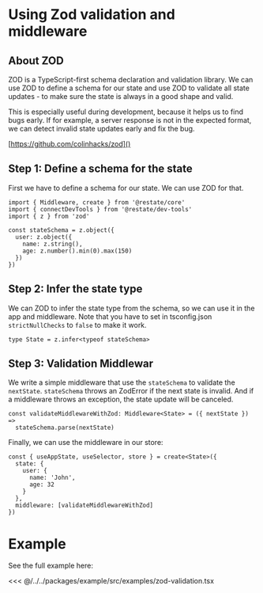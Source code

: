 # Using Zod validation and middleware

## About ZOD

ZOD is a TypeScript-first schema declaration and validation library. We can use ZOD to define a schema for our state and use ZOD to validate all state updates - to make sure the state is always in a good shape and valid.

This is especially useful during development, because it helps us to find bugs early. If for example, a server response is not in the expected format, we can detect invalid state updates early and fix the bug.

[https://github.com/colinhacks/zod]()

## Step 1: Define a schema for the state

First we have to define a schema for our state. We can use ZOD for that.

```tsx
import { Middleware, create } from '@restate/core'
import { connectDevTools } from '@restate/dev-tools'
import { z } from 'zod'

const stateSchema = z.object({
  user: z.object({
    name: z.string(),
    age: z.number().min(0).max(150)
  })
})
```

## Step 2: Infer the state type

We can ZOD to infer the state type from the schema, so we can use it in the app and middleware. Note that you have to set in tsconfig.json `strictNullChecks` to `false` to make it work.

```tsx
type State = z.infer<typeof stateSchema>
```

## Step 3: Validation Middlewar

We write a simple middleware that use the `stateSchema` to validate the `nextState`. `stateSchema` throws an ZodError if the next state is invalid. And if a middleware throws an exception, the state update will be canceled.

```tsx
const validateMiddlewareWithZod: Middleware<State> = ({ nextState }) =>
  stateSchema.parse(nextState)
```

Finally, we can use the middleware in our store:

```tsx
const { useAppState, useSelector, store } = create<State>({
  state: {
    user: {
      name: 'John',
      age: 32
    }
  },
  middleware: [validateMiddlewareWithZod]
})
```

# Example

See the full example here:

<<< @/../../packages/example/src/examples/zod-validation.tsx
